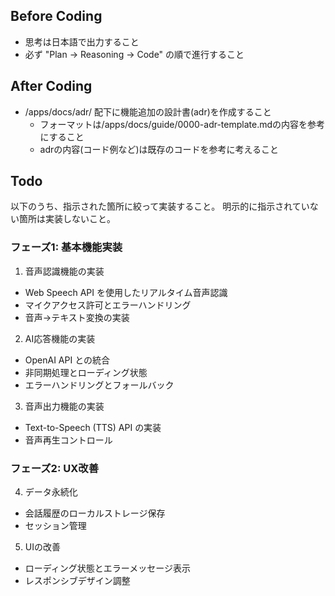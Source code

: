 ## Before Coding

- 思考は日本語で出力すること
- 必ず "Plan → Reasoning → Code" の順で進行すること

## After Coding

- /apps/docs/adr/ 配下に機能追加の設計書(adr)を作成すること
  - フォーマットは/apps/docs/guide/0000-adr-template.mdの内容を参考にすること
  - adrの内容(コード例など)は既存のコードを参考に考えること

## Todo

以下のうち、指示された箇所に絞って実装すること。
明示的に指示されていない箇所は実装しないこと。

### フェーズ1: 基本機能実装

1. 音声認識機能の実装

- Web Speech API を使用したリアルタイム音声認識
- マイクアクセス許可とエラーハンドリング
- 音声→テキスト変換の実装

2. AI応答機能の実装

- OpenAI API との統合
- 非同期処理とローディング状態
- エラーハンドリングとフォールバック

3. 音声出力機能の実装

- Text-to-Speech (TTS) API の実装
- 音声再生コントロール

### フェーズ2: UX改善

4. データ永続化

- 会話履歴のローカルストレージ保存
- セッション管理

5. UIの改善

- ローディング状態とエラーメッセージ表示
- レスポンシブデザイン調整
